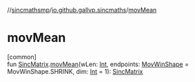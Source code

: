 //[sincmathsmp](../../index.md)/[io.github.gallvp.sincmaths](index.md)/[movMean](mov-mean.md)

# movMean

[common]\
fun [SincMatrix](-sinc-matrix/index.md).[movMean](mov-mean.md)(wLen: [Int](https://kotlinlang.org/api/latest/jvm/stdlib/kotlin/-int/index.html), endpoints: [MovWinShape](-mov-win-shape/index.md) = MovWinShape.SHRINK, dim: [Int](https://kotlinlang.org/api/latest/jvm/stdlib/kotlin/-int/index.html) = 1): [SincMatrix](-sinc-matrix/index.md)
